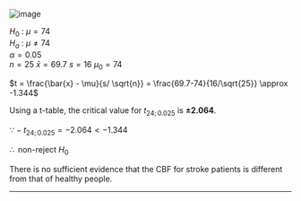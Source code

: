 ![image](https://github.com/user-attachments/assets/12b92bdc-6a40-4913-8fd6-5d32be4471ce)

 $H_0$ : $\mu = 74$  
 $H_a$ : $\mu \neq 74$  
 $\alpha = 0.05$  
 $n = 25$ 
 $\bar{x} = 69.7$
 $s = 16$
 $\mu_0 = 74$

$t = \frac{\bar{x} - \mu}{s/ \sqrt{n}} = \frac{69.7-74}{16/\sqrt{25}} \approx -1.344$  

Using a t-table, the critical value for $t_{24;0.025}$ is **±2.064**.


$\because -t_{24;0.025} = -2.064 \lt -1.344$

$\therefore \text{ non-reject } H_0$

There is no sufficient evidence that the CBF for stroke patients is different from that of healthy people.

---
